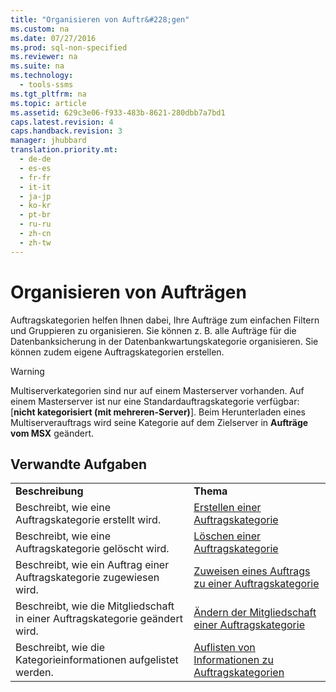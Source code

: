 ```yaml
---
title: "Organisieren von Auftr&#228;gen"
ms.custom: na
ms.date: 07/27/2016
ms.prod: sql-non-specified
ms.reviewer: na
ms.suite: na
ms.technology: 
  - tools-ssms
ms.tgt_pltfrm: na
ms.topic: article
ms.assetid: 629c3e06-f933-483b-8621-280dbb7a7bd1
caps.latest.revision: 4
caps.handback.revision: 3
manager: jhubbard
translation.priority.mt: 
  - de-de
  - es-es
  - fr-fr
  - it-it
  - ja-jp
  - ko-kr
  - pt-br
  - ru-ru
  - zh-cn
  - zh-tw
---
```

# Organisieren von Auftr&#228;gen
Auftragskategorien helfen Ihnen dabei, Ihre Aufträge zum einfachen Filtern und Gruppieren zu organisieren. Sie können z. B. alle Aufträge für die Datenbanksicherung in der Datenbankwartungskategorie organisieren. Sie können zudem eigene Auftragskategorien erstellen.  
  
> [!WARNING]  
> Multiserverkategorien sind nur auf einem Masterserver vorhanden. Auf einem Masterserver ist nur eine Standardauftragskategorie verfügbar: \[**nicht kategorisiert (mit mehreren\-Server)**]. Beim Herunterladen eines Multiserverauftrags wird seine Kategorie auf dem Zielserver in **Aufträge vom MSX** geändert.  
  
## Verwandte Aufgaben  
  
|||  
|-|-|  
|**Beschreibung**|**Thema**|  
|Beschreibt, wie eine Auftragskategorie erstellt wird.|[Erstellen einer Auftragskategorie](../content/Create-a-Job-Category.md)|  
|Beschreibt, wie eine Auftragskategorie gelöscht wird.|[Löschen einer Auftragskategorie](../content/Delete-a-Job-Category.md)|  
|Beschreibt, wie ein Auftrag einer Auftragskategorie zugewiesen wird.|[Zuweisen eines Auftrags zu einer Auftragskategorie](../content/Assign-a-Job-to-a-Job-Category.md)|  
|Beschreibt, wie die Mitgliedschaft in einer Auftragskategorie geändert wird.|[Ändern der Mitgliedschaft einer Auftragskategorie](../content/Change-the-Membership-of-a-Job-Category.md)|  
|Beschreibt, wie die Kategorieinformationen aufgelistet werden.|[Auflisten von Informationen zu Auftragskategorien](../content/List-Job-Category-Information.md)|  
  
